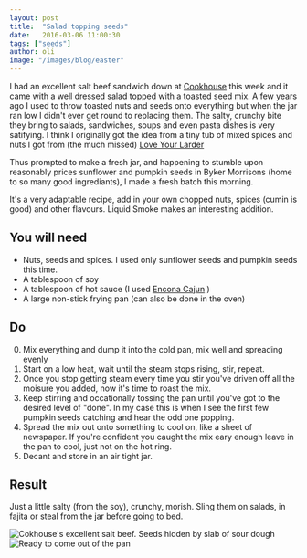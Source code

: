 ```yaml
---
layout: post
title:  "Salad topping seeds"
date:   2016-03-06 11:00:30
tags: ["seeds"]
author: oli
image: "/images/blog/easter"
---
```


I had an excellent salt beef sandwich down at [Cookhouse](http://cookhouse.org/) this week and it came with a well dressed salad topped with a toasted seed mix.  A few years ago I used to throw toasted nuts and seeds onto everything but when the jar ran low I didn't ever get round to replacing them.  The salty, crunchy bite they bring to salads, sandwiches, soups and even pasta dishes is very satifying. I think I originally got the idea from a tiny tub of mixed spices and nuts I got from (the much missed) [Love Your Larder](https://twitter.com/loveyourlarder)

Thus prompted to make a fresh jar, and happening to stumble upon reasonably prices sunflower and pumpkin seeds in Byker Morrisons (home to so many good ingrediants), I made a fresh batch this morning.

It's a very adaptable recipe, add in your own chopped nuts, spices (cumin is good) and other flavours. Liquid Smoke makes an interesting addition.

## You will need


* Nuts, seeds and spices.  I used only sunflower seeds and pumpkin seeds this time.
* A tablespoon of soy
* A tablespoon of hot sauce (I used [Encona Cajun](http://amzn.to/1np1G5D) )
* A large non-stick frying pan (can also be done in the oven)



## Do

0. Mix everything and dump it into the cold pan, mix well and spreading evenly
1. Start on a low heat, wait until the steam stops rising, stir, repeat.
2. Once you stop getting steam every time you stir you've driven off all the moisure you added, now it's time to roast the mix.
3. Keep stirring and occationally tossing the pan until you've got to the desired level of "done".  In my case this is when I see the first few pumpkin seeds catching and hear the odd one popping.
4. Spread the mix out onto something to cool on, like a sheet of newspaper.  If you're confident you caught the mix eary enough leave in the pan to cool, just not on the hot ring.
5. Decant and store in an air tight jar.

## Result

Just a little salty (from the soy), crunchy, morish.  Sling them on salads, in fajita or steal from the jar before going to bed.

![Cokhouse's excellent salt beef.  Seeds hidden by slab of sour dough](/images/blog/salad-topping-seeds-lunch.jpg)
![Ready to come out of the pan](/images/blog/salad-topping-seeds.jpg)
